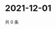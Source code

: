 # 2021-12-01

共 0 条

<!-- BEGIN WEIBO -->
<!-- 最后更新时间 Wed Dec 01 2021 23:15:34 GMT+0800 (China Standard Time) -->

<!-- END WEIBO -->
